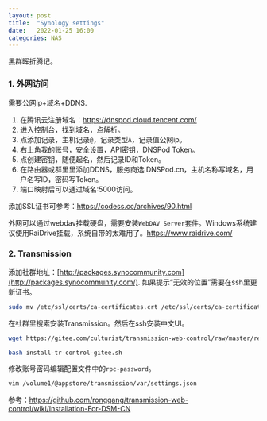 ```yaml
---
layout: post
title:  "Synology settings"
date:   2022-01-25 16:00 
categories: NAS
---
```






黑群晖折腾记。

### 1. 外网访问

需要公网ip+域名+DDNS.

1. 在腾讯云注册域名：https://dnspod.cloud.tencent.com/
2.  进入控制台，找到域名，点解析。
3. 点添加记录，主机记录`@`，记录类型`A`，记录值公网ip。
4. 右上角我的账号，安全设置，API密钥，DNSPod Token。
5. 点创建密钥，随便起名，然后记录ID和Token。
6. 在路由器或群里里添加DDNS，服务商选 DNSPod.cn，主机名称写域名，用户名写ID，密码写Token。
7. 端口映射后可以通过域名:5000访问。

添加SSL证书可参考：https://codess.cc/archives/90.html

外网可以通过webdav挂载硬盘，需要安装`WebDAV Server`套件。Windows系统建议使用RaiDrive挂载，系统自带的太难用了。https://www.raidrive.com/

### 2. Transmission

添加社群地址：[http://packages.synocommunity.com](http://packages.synocommunity.com/). 如果提示“无效的位置”需要在ssh里更新证书。

```bash
sudo mv /etc/ssl/certs/ca-certificates.crt /etc/ssl/certs/ca-certificates.crt.bak && sudo curl -Lko /etc/ssl/certs/ca-certificates.crt https://curl.se/ca/cacert.pem
```

在社群里搜索安装Transmission。然后在ssh安装中文UI。

```bash
wget https://gitee.com/culturist/transmission-web-control/raw/master/release/install-tr-control-gitee.sh

bash install-tr-control-gitee.sh
```

修改账号密码编辑配置文件中的`rpc-password`。

```bash
vim /volume1/@appstore/transmission/var/settings.json
```

参考：https://github.com/ronggang/transmission-web-control/wiki/Installation-For-DSM-CN

### 
